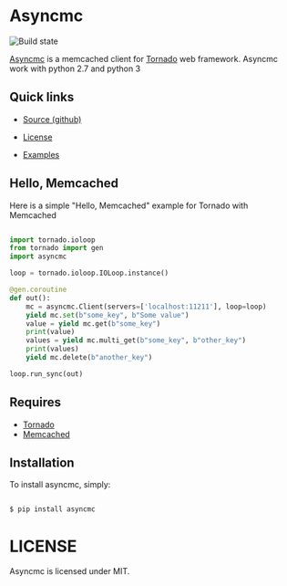# Asyncmc  

![Build state](https://travis-ci.org/ErDmKo/asyncmc.svg?branch=master)

[Asyncmc](https://github.com/ErDmKo/asyncmc) is a memcached client for [Tornado](https://github.com/tornadoweb/tornado) web framework.
Asyncmc work with python 2.7 and python 3

## Quick links
  
* [Source (github)](https://github.com/ErDmKo/asyncmc)
  
* [License](https://raw.githubusercontent.com/ErDmKo/asyncmc/master/LICENSE.txt)
  
* [Examples](https://github.com/ErDmKo/asyncmc/blob/master/examples)

## Hello, Memcached

Here is a simple "Hello, Memcached" example for Tornado with Memcached

```python

import tornado.ioloop
from tornado import gen
import asyncmc

loop = tornado.ioloop.IOLoop.instance()

@gen.coroutine
def out():
    mc = asyncmc.Client(servers=['localhost:11211'], loop=loop)
    yield mc.set(b"some_key", b"Some value")
    value = yield mc.get(b"some_key")
    print(value)
    values = yield mc.multi_get(b"some_key", b"other_key")
    print(values)
    yield mc.delete(b"another_key")

loop.run_sync(out)
```

## Requires

+ [Tornado](https://github.com/tornadoweb/tornado)
+ [Memcached](http://memcached.org/)
 
## Installation

To install asyncmc, simply:

```bash

$ pip install asyncmc

```

# LICENSE

Asyncmc is licensed under MIT.
